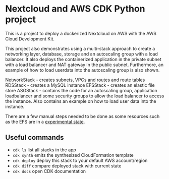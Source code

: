 # Nextcloud and AWS CDK Python project

This is a project to deploy a dockerized Nextcloud on AWS with the AWS Cloud Development Kit.

This project also demonstrates using a multi-stack approach to create a networking layer, database, storage and an autoscaling group with a load balancer.
It also deploys the containerized application in the private subnet with a load balancer and NAT gateway in the public subnet.
Furthermore, an example of how to load userdata into the autoscaling group is also shown.

NetworkStack - creates subnets, VPCs and routes and route tables
RDSStack - creates a MySQL instance
EFSStack - creates an elastic file store
ASGStack - contains the code for an autoscaling group, application loadbalancer
and some security groups to allow the load balancer to access the instance.  Also
contains an example on how to load user data into the instance.


There are a few manual steps needed to be done as some resources such as the EFS are in a [experimental state](https://docs.aws.amazon.com/cdk/api/latest/docs/aws-efs-readme.html).


## Useful commands

 * `cdk ls`          list all stacks in the app
 * `cdk synth`       emits the synthesized CloudFormation template
 * `cdk deploy`      deploy this stack to your default AWS account/region
 * `cdk diff`        compare deployed stack with current state
 * `cdk docs`        open CDK documentation
